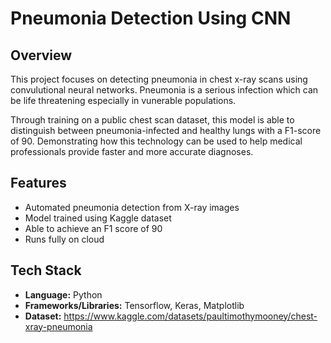 # Pneumonia Detection Using CNN
## Overview
This project focuses on detecting pneumonia in chest x-ray scans using convulutional neural networks. Pneumonia is a serious infection which can be life threatening especially in vunerable populations. 

Through training on a public chest scan dataset, this model is able to distinguish between pneumonia-infected and healthy lungs with a F1-score of 90. Demonstrating how this technology can be used to help medical professionals provide faster and more accurate diagnoses.

## Features
* Automated pneumonia detection from X-ray images
* Model trained using Kaggle dataset
* Able to achieve an F1 score of 90
* Runs fully on cloud

## Tech Stack
* **Language:** Python
* **Frameworks/Libraries:** Tensorflow, Keras, Matplotlib
* **Dataset:** https://www.kaggle.com/datasets/paultimothymooney/chest-xray-pneumonia
